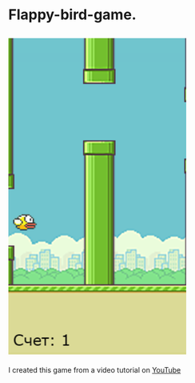# Flappy-bird-game.
![image of game](img/git.png)
---
I created this game from a video tutorial on [YouTube](https://www.youtube.com/watch?v=1ieQD20Cs0o&ab_channel=%D0%93%D0%BE%D1%88%D0%B0%D0%94%D1%83%D0%B4%D0%B0%D1%80%D1%8C)
